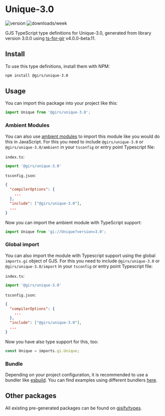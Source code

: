 
# Unique-3.0

![version](https://img.shields.io/npm/v/@girs/unique-3.0)
![downloads/week](https://img.shields.io/npm/dw/@girs/unique-3.0)


GJS TypeScript type definitions for Unique-3.0, generated from library version 3.0.0 using [ts-for-gir](https://github.com/gjsify/ts-for-gir) v4.0.0-beta.11.


## Install

To use this type definitions, install them with NPM:
```bash
npm install @girs/unique-3.0
```

## Usage

You can import this package into your project like this:
```ts
import Unique from '@girs/unique-3.0';
```

### Ambient Modules

You can also use [ambient modules](https://github.com/gjsify/ts-for-gir/tree/main/packages/cli#ambient-modules) to import this module like you would do this in JavaScript.
For this you need to include `@girs/unique-3.0` or `@girs/unique-3.0/ambient` in your `tsconfig` or entry point Typescript file:

`index.ts`:
```ts
import '@girs/unique-3.0'
```

`tsconfig.json`:
```json
{
  "compilerOptions": {
    ...
  },
  "include": ["@girs/unique-3.0"],
  ...
}
```

Now you can import the ambient module with TypeScript support: 

```ts
import Unique from 'gi://Unique?version=3.0';
```

### Global import

You can also import the module with Typescript support using the global `imports.gi` object of GJS.
For this you need to include `@girs/unique-3.0` or `@girs/unique-3.0/import` in your `tsconfig` or entry point Typescript file:

`index.ts`:
```ts
import '@girs/unique-3.0'
```

`tsconfig.json`:
```json
{
  "compilerOptions": {
    ...
  },
  "include": ["@girs/unique-3.0"],
  ...
}
```

Now you have also type support for this, too:

```ts
const Unique = imports.gi.Unique;
```

### Bundle

Depending on your project configuration, it is recommended to use a bundler like [esbuild](https://esbuild.github.io/). You can find examples using different bundlers [here](https://github.com/gjsify/ts-for-gir/tree/main/examples).

## Other packages

All existing pre-generated packages can be found on [gjsify/types](https://github.com/gjsify/types).

